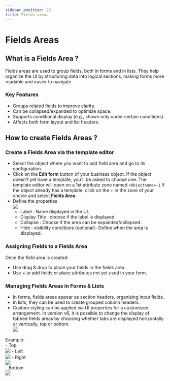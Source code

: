 ```yaml
---
sidebar_position: 20
title: Fields areas
---
```


# Fields Areas

## What is a Fields Area ?

Fields areas are used to group fields, both in forms and in lists. They help organize the UI by structuring data into logical sections, making forms more readable and easier to navigate.  

### Key Features
- Groups related fields to improve clarity.
- Can be collapsed/expanded to optimize space.
- Supports conditional display (e.g., shown only under certain conditions).
- Affects both form layout and list headers.

## How to create Fields Areas ?

### Create a Fields Area via the template editor
- Select the object where you want to add field area and go to its configuration.  
- Click on the **Edit form** button of your business object. If the object doesn't yet have a template, you'll be asked to choose one. The template editor will open on a 1st attribute zone named `<Objectname>-1` 
If the object already has a template, click on the + in the zone of your choice and select **Fields Area**.  
- Define the properties    
  ![](img/fields-areas/fieldsarea1.png)  
    - Label : Name displayed in the UI.  
    - Display Title : choose if the label is displayed.  
    - Collapse : Choose if the area can be expanded/collapsed.  
    - Hide : visibility conditions (optional)- Define when the area is displayed.  
  
### Assigning Fields to a Fields Area   
Once the field area is created:

- Use drag & drop to place your fields in the fields area.  
- Use + to add fields or place attributes not yet used in your form.  
 

### Managing Fields Areas in Forms & Lists    

- In forms, fields areas appear as section headers, organizing input fields.
- In lists, they can be used to create grouped column headers.
- Custom styling can be applied via UI properties for a customized arrangement.
  In version v6, it is possible to change the display of tabbed fields areas by choosing whether tabs are displayed horizontally or vertically, top or bottom.  
  ![](img/fields-areas/fieldsarea2.png) 
   
Example:  
    - Top  
   ![](img/fields-areas/fieldsarea3.png)
    - Left   
  ![](img/fields-areas/fieldsarea4.png)
    - Right  
  ![](img/fields-areas/fieldsarea5.png)  
    - Bottom   
  ![](img/fields-areas/fieldsarea6.png) 



